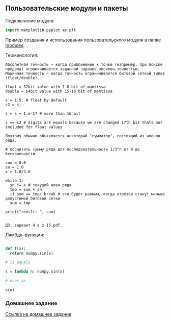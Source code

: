 ## Пользовательские модули и пакеты

Подключение модуля:

```python
import matplotlib.pyplot as plt
```

Пример создания и использования пользовательского модуля в папке [modules](https://github.com/amm-vsu-2015/4y1s_python/tree/master/lectures3/modules/):


Терминология:

```
Абсолютная точность – когда приближение к точке (например, при поиске предела) ограничивается заданной заранее эпсилон-точностью.
Машинная точность – когда точность ограничивается битовой сеткой типов (float/double).

float = 32bit value with 7-8 bit of mantissa
double = 64bit value with 15-16 bit of mantissa

s = 1.5; # float by default
s2 = s;

s = s + 1.e-17 # more than 16 bit

s == s2 # digits are equals because we are changed 17th bit thats not included for float values

Поэтому обычно объявляется некоторый "сумматор", состоящий из членов ряда.

# посчитать сумму ряда для последовательности 1/3^n от 0 до бесконечности.

sum = 0.0
sn = 1.0
x = 1.0/3.0

while 1:
  sn *= x # текущий член ряда
  tmp = sum + sn
  if sum == tmp: break # это будет равным, когда отрезки станут меньше допустимой битовой сетки
  sum = tmp

print("reuslt: ", sum)


ДЗ, вариант 4 в z-15.pdf.
```

Лямбда-функции:

```python

def f(x):
  return numpy.sin(x)

# is equals

s = lambda n: numpy.sin(x)

# uses as

s(n)

```

### Домашнее задание

[Ссылка на домашнее задание](https://github.com/amm-vsu-2015/4y1s_python/tree/master/homeworks/hw3)
